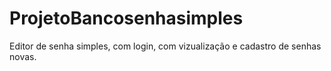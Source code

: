 # ProjetoBancosenhasimples
Editor de senha simples, com login, com vizualização e cadastro de senhas novas.
